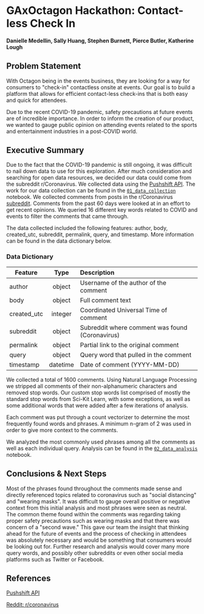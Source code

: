 # GAxOctagon Hackathon: Contact-less Check In
#### Danielle Medellin, Sally Huang, Stephen Burnett, Pierce Butler, Katherine Lough

## Problem Statement
With Octagon being in the events business, they are looking for a way for consumers to "check-in" contactless onsite at events. Our goal is to build a platform that allows for efficient contact-less check-ins that is both easy and quick for attendees.

Due to the recent COVID-19 pandemic, safety precautions at future events are of incredible importance. In order to inform the creation of our product, we wanted to gauge public opinion on attending events related to the sports and entertainment industries in a post-COVID world.

## Executive Summary
Due to the fact that the COVID-19 pandemic is still ongoing, it was difficult to nail down data to use for this exploration. After much consideration and searching for open data resources, we decided our data could come from the subreddit r/Coronavirus. We collected data using the [Pushshift API](https://github.com/pushshift/api). The work for our data collection can be found in the [`01_data_collection`](./code/01_data_collection.ipynb) notebook. We collected comments from posts in the r/Coronavirus [subreddit](https://www.reddit.com/r/coronavirus). Comments from the past 60 days were looked at in an effort to get recent opinions. We queried 16 different key words related to COVID and events to filter the comments that came through.

The data collected included the following features: author, body, created_utc, subreddit, permalink, query, and timestamp. More information can be found in the data dictionary below.

### Data Dictionary
|Feature|Type|Description|
|---|:---:|:---|
|author|object|Username of the author of the comment|
|body|object|Full comment text|
|created_utc|integer|Coordinated Universal Time of comment|
|subreddit|object|Subreddit where comment was found (Coronavirus)|
|permalink|object|Partial link to the original comment|
|query|object|Query word that pulled in the comment|
|timestamp|datetime|Date of comment (YYYY-MM-DD)|

We collected a total of 1600 comments. Using Natural Language Processing we stripped all comments of their non-alphanumeric characters and removed stop words. Our custom stop words list comprised of mostly the standard stop words from Sci-Kit Learn, with some exceptions, as well as some additional words that were added after a few iterations of analysis.

Each comment was put through a count vectorizer to determine the most frequently found words and phrases. A minimum n-gram of 2 was used in order to give more context to the comments.

We analyzed the most commonly used phrases among all the comments as well as each individual query. Analysis can be found in the [`02_data_analysis`](./code/02_data_analysis.ipynb) notebook.

## Conclusions & Next Steps
Most of the phrases found throughout the comments made sense and directly referenced topics related to coronavirus such as "social distancing" and "wearing masks". It was difficult to gauge overall positive or negative context from this initial analysis and most phrases were seen as neutral. The common theme found within the comments was regarding taking proper safety precautions such as wearing masks and that there was concern of a "second wave." This gave our team the insight that thinking ahead for the future of events and the process of checking in attendees was absolutely necessary and would be something that consumers would be looking out for. Further research and analysis would cover many more query words, and possibly other subreddits or even other social media platforms such as Twitter or Facebook. 

## References
[Pushshift API](https://github.com/pushshift/api)

[Reddit: r/coronavirus](https://www.reddit.com/r/coronavirus)
